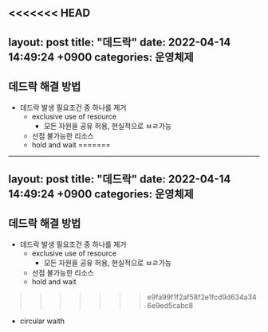 <<<<<<< HEAD
---
layout: post
title:  "데드락"
date:   2022-04-14 14:49:24 +0900
categories: 운영체제
---
## 데드락 해결 방법
- 데드락 발생 필요조건 중 하나를 제거
  - exclusive use of resource
    - 모든 자원을 공유 허용, 현실적으로 ㅂㄹ가능
  - 선점 불가능한 리소스
  - hold and wait
=======
---
layout: post
title:  "데드락"
date:   2022-04-14 14:49:24 +0900
categories: 운영체제
---
## 데드락 해결 방법
- 데드락 발생 필요조건 중 하나를 제거
  - exclusive use of resource
    - 모든 자원을 공유 허용, 현실적으로 ㅂㄹ가능
  - 선점 불가능한 리소스
  - hold and wait
>>>>>>> e9fa99f1f2af58f2e1fcd9d634a346e9ed5cabc8
  - circular waith